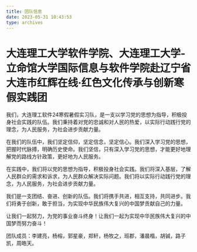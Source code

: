 ```yaml
---
title: 团队信息
date: 2023-05-31 10:43:53
type: archives
---
```

<h1>大连理工大学软件学院、大连理工大学-立命馆大学国际信息与软件学院赴辽宁省大连市红辉在线·红色文化传承与创新寒假实践团</h1>
<p>
我们，大连理工软件24寒假暑假实习队，是一支以学习党的思想为指导，积极投身社会实践的队伍。我们秉持着对党的忠诚和对人民的热爱，以实际行动践行党的理念，为人民服务，为社会进步贡献力量。

在我们的队伍中，我们坚定信仰，坚定信念，坚定信心。我们深入学习党的思想，把握时代脉搏，明确历史使命。我们坚信，只有深入学习党的思想，才能更好地理解党的路线方针政策，更好地为人民服务。

在实践中，我们将以党的思想为指导，积极投身社会实践。我们将深入基层，了解人民群众的需求和诉求，为人民群众解决实际问题。我们将以实际行动践行党的理念，为人民服务，为社会进步贡献力量。

我们是一支团结、奋进、创新的队伍。我们将携手共进，相互支持，共同进步。我们将勇于创新，敢于担当，为实现中华民族伟大复兴的中国梦贡献自己的力量。

让我们一起努力，为党的事业奋斗终身！让我们一起为实现中华民族伟大复兴的中国梦而努力奋斗！
</p>
<p>团队成员：李建亮，杨榕，郭星豪，郑轩，杨牧之，班郡，潘晨楷，胡铖，路子凯，周皓天。
</p>
